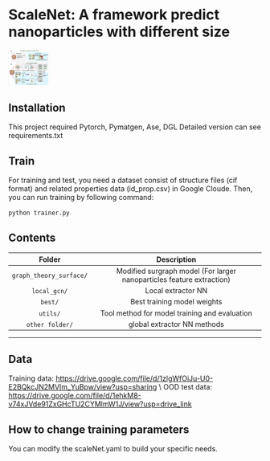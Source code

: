 # ScaleNet: A framework predict nanoparticles with different size

<img src=".\paper_fig\Figure2.jpg" style="zoom:8%;" />

## Installation

This project required Pytorch, Pymatgen, Ase, DGL
Detailed version can see requirements.txt

## Train

For training and test, you need a dataset consist of structure files (cif format) and related properties data (id_prop.csv) in Google Cloude. Then, you can run training by following command:
```
python trainer.py
```

## Contents

|  Folder  |                         Description                         |
|          :------:          | :---------------------------------------------------------: |
|  `graph_theory_surface/`   |  Modified surgraph model (For larger nanoparticles feature extraction)  |
|  `local_gcn/`              |  Local extractor NN                                                     |
|  `best/`                   |  Best training model weights                                            |
|  `utils/`                  |  Tool method for model training and evaluation                          |
|  `other folder/`           |  global extractor NN methods                                            |


---

## Data

Training data: https://drive.google.com/file/d/1zlgWfOiJu-U0-E2BQkcJN2MVIm_YuBpw/view?usp=sharing \ 
OOD test data: https://drive.google.com/file/d/1ehkM8-v74xJVde91ZxGHcTU2CYMlmW1J/view?usp=drive_link

## How to change training parameters

You can modify the scaleNet.yaml to build your specific needs.

